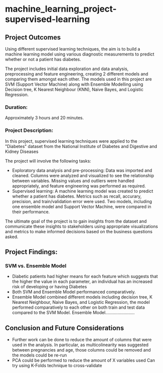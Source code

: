 # machine_learning_project-supervised-learning

## Project Outcomes
Using different supervised learning techniques, the aim is to build a machine learning model using various diagnostic measurements to predict whether or not a patient has diabetes. 

The project includes initial data exploration and data analysis, preprocessing and feature engineering, creating 2 different models and comparing them amongst each other. The models used in this project are SVM (Support Vector Machine) along with Ensemble Modelling using Decision tree, K Nearest Neighbour (KNN), Naive Bayes, and Logistic Regression.

### Duration:
Approximately 3 hours and 20 minutes.

### Project Description:
In this project, supervised learning techniques were applied to the "Diabetes" dataset from the National Institute of Diabetes and Digestive and Kidney Diseases 

The project will involve the following tasks:

-	Exploratory data analysis and pre-processing: Data was imported and cleaned. Columns were analyzed and visualized to see the relationship between variables. Missing values and outliers were handled appropriately, and feature engineering was performed as required.
-	Supervised learning: A machine learning model was created to predict whether a patient has diabetes. Metrics such as recall, accurary, precision, and train/validation error were used. Two models, including one ensemble model and Support Vector Machine, were compared in their performance.

The ultimate goal of the project is to gain insights from the dataset and communicate these insights to stakeholders using appropriate visualizations and metrics to make informed decisions based on the business questions asked.

## Project Findings:

### SVM vs. Ensemble Model
- Diabetic patients had higher means for each feature which suggests that the higher the value in each parameter, an individual has an increased risk of developing or having Diabetes
- Both SVM and Ensemble Model performanced comparatively.
- Ensemble Model combined different models including decision tree, K Nearest Neighbour, Naive Bayes, and Logistic Regression, the model performed comparatively to each other on both train and test data compared to the SVM Model.
Ensemble Model........................

## Conclusion and Future Considerations
- Further work can be done to reduce the amount of columns that were used in the analysis. In particular, as multicolinearity was suggested between pregnancies and age, those columns could be removed and the models could be re-run
- PCA could be performed to reduce the amount of X variables used
Can try using K-Folds technique to cross-validate

